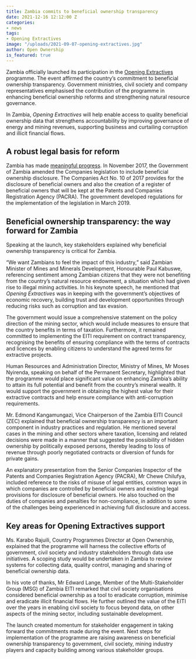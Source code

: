 ```yaml
---
title: Zambia commits to beneficial ownership transparency
date: 2021-12-16 12:12:00 Z
categories:
- news
tags:
- Opening Extractives
image: "/uploads/2021-09-07-opening-extractives.jpg"
author: Open Ownership
is_featured: true
---
```


Zambia officially launched its participation in the [Opening Extractives](https://youtu.be/RCUeu1F7mJE) programme. The event affirmed the country’s commitment to beneficial ownership transparency. Government ministries, civil society and company representatives emphasised the contribution of the programme in enhancing beneficial ownership reforms and strengthening natural resource governance.

In Zambia, *Opening Extractives* will help enable access to quality beneficial ownership data that strengthens accountability by improving governance of energy and mining revenues, supporting business and curtailing corruption and illicit financial flows.

## A robust legal basis for reform

Zambia has made [meaningful progress](https://eiti.org/news/zambia-achieves-high-score-in-eiti-implementation). In November 2017, the Government of Zambia amended the Companies legislation to include beneficial ownership disclosure. The Companies Act No. 10 of 2017 provides for the disclosure of beneficial owners and also the creation of a register of beneficial owners that will be kept at the Patents and Companies Registration Agency (PACRA). The government developed regulations for the implementation of the legislation in March 2019.

## Beneficial ownership transparency: the way forward for Zambia

Speaking at the launch, key stakeholders explained why beneficial ownership transparency is critical for Zambia.

“We want Zambians to feel the impact of this industry,” said Zambian Minister of Mines and Minerals Development, Honourable Paul Kabuswe, referencing sentiment among Zambian citizens that they were not benefiting from the country’s natural resource endowment, a situation which had given rise to illegal mining activities. In his keynote speech, he mentioned that *Opening Extractives* was in keeping with the government’s objectives of economic recovery, building trust and development opportunities through reducing risks such as corruption and tax evasion.

The government would issue a comprehensive statement on the policy direction of the mining sector, which would include measures to ensure that the country benefits in terms of taxation. Furthermore, it remained committed to implementing the EITI requirement on contract transparency, recognising the benefits of ensuring compliance with the terms of contracts and licences by enabling citizens to understand the agreed terms for extractive projects.

Human Resources and Administration Director, Ministry of Mines, Mr Moses Nyirenda, speaking on behalf of the Permanent Secretary, highlighted that the programme would place significant value on enhancing Zambia’s ability to attain its full potential and benefit from the country’s mineral wealth. It would support the government in obtaining the highest value for their extractive contracts and help ensure compliance with anti-corruption requirements.

Mr. Edmond Kangamungazi, Vice Chairperson of the Zambia EITI Council (ZEC) explained that beneficial ownership transparency is an important component in industry practices and regulation. He mentioned several cases in the mining and other sectors where taxation, licensing and related decisions were made in a manner that suggested the possibility of hidden ownership by politically exposed persons, thereby leading to loss of revenue through poorly negotiated contracts or diversion of funds for private gains.

An explanatory presentation from the Senior Companies Inspector of the Patents and Companies Registration Agency (PACRA), Mr Chewe Chilufya, included reference to the risks of misuse of legal entities, common ways in which companies are controlled by beneficial owners and existing legal provisions for disclosure of beneficial owners. He also touched on the duties of companies and penalties for non-compliance, in addition to some of the challenges being experienced in achieving full disclosure and access.

## Key areas for Opening Extractives support

Ms. Karabo Rajuili, Country Programmes Director at Open Ownership, explained that the programme will harness the collective efforts of government, civil society and industry stakeholders through data use initiatives. A scoping study would be undertaken in Zambia to review systems for collecting data, quality control, managing and sharing of beneficial ownership data.

In his vote of thanks, Mr Edward Lange, Member of the Multi-Stakeholder Group (MSG) of Zambia EITI remarked that civil society organisations considered beneficial ownership as a tool to eradicate corruption, minimise and eradicate illicit financial flows. He further outlined the value of the EITI over the years in enabling civil society to focus beyond data, on other aspects of the mining sector, including sustainable development.

The launch created momentum for stakeholder engagement in taking forward the commitments made during the event. Next steps for implementation of the programme are raising awareness on beneficial ownership transparency to government, civil society, mining industry players and capacity building among various stakeholder groups.